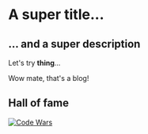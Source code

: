 # A super title...

## ... and a super description

Let's try **thing**...

Wow mate, that's a blog!

## Hall of fame

[![Code Wars](https://www.codewars.com/users/hervito974/badges/large)](https://www.codewars.com/users/hervito974/badges/large)
